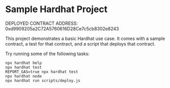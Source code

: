 # Sample Hardhat Project

DEPLOYED CONTRACT ADDRESS: 0xd9909205a2C72A5760616D28Ce7c5cb8302e8243

This project demonstrates a basic Hardhat use case. It comes with a sample contract, a test for that contract, and a script that deploys that contract.

Try running some of the following tasks:

```shell
npx hardhat help
npx hardhat test
REPORT_GAS=true npx hardhat test
npx hardhat node
npx hardhat run scripts/deploy.js
```
